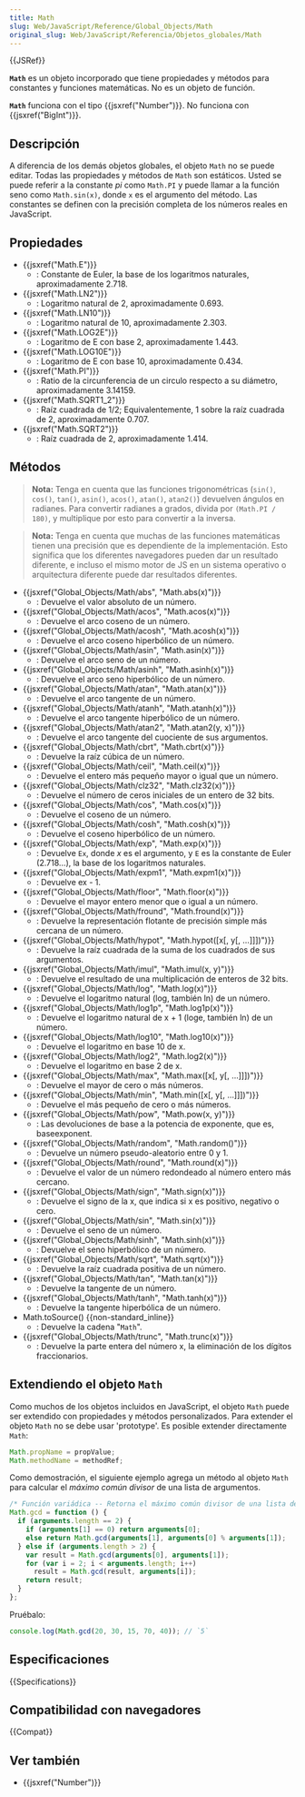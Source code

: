 ```yaml
---
title: Math
slug: Web/JavaScript/Reference/Global_Objects/Math
original_slug: Web/JavaScript/Referencia/Objetos_globales/Math
---
```


{{JSRef}}

**`Math`** es un objeto incorporado que tiene propiedades y métodos para constantes y funciones matemáticas. No es un objeto de función.

**`Math`** funciona con el tipo {{jsxref("Number")}}. No funciona con {{jsxref("BigInt")}}.

## Descripción

A diferencia de los demás objetos globales, el objeto `Math` no se puede editar. Todas las propiedades y métodos de `Math` son estáticos. Usted se puede referir a la constante _pi_ como `Math.PI` y puede llamar a la función seno como `Math.sin(x)`, donde `x` es el argumento del método. Las constantes se definen con la precisión completa de los números reales en JavaScript.

## Propiedades

- {{jsxref("Math.E")}}
  - : Constante de Euler, la base de los logaritmos naturales, aproximadamente 2.718.
- {{jsxref("Math.LN2")}}
  - : Logaritmo natural de 2, aproximadamente 0.693.
- {{jsxref("Math.LN10")}}
  - : Logaritmo natural de 10, aproximadamente 2.303.
- {{jsxref("Math.LOG2E")}}
  - : Logaritmo de E con base 2, aproximadamente 1.443.
- {{jsxref("Math.LOG10E")}}
  - : Logaritmo de E con base 10, aproximadamente 0.434.
- {{jsxref("Math.PI")}}
  - : Ratio de la circunferencia de un circulo respecto a su diámetro, aproximadamente 3.14159.
- {{jsxref("Math.SQRT1_2")}}
  - : Raíz cuadrada de 1/2; Equivalentemente, 1 sobre la raíz cuadrada de 2, aproximadamente 0.707.
- {{jsxref("Math.SQRT2")}}
  - : Raíz cuadrada de 2, aproximadamente 1.414.

## Métodos

> **Nota:** Tenga en cuenta que las funciones trigonométricas (`sin()`, `cos()`, `tan()`, `asin()`, `acos()`, `atan()`, `atan2()`) devuelven ángulos en radianes. Para convertir radianes a grados, divida por `(Math.PI / 180)`, y multiplique por esto para convertir a la inversa.

> **Nota:** Tenga en cuenta que muchas de las funciones matemáticas tienen una precisión que es dependiente de la implementación. Esto significa que los diferentes navegadores pueden dar un resultado diferente, e incluso el mismo motor de JS en un sistema operativo o arquitectura diferente puede dar resultados diferentes.

- {{jsxref("Global_Objects/Math/abs", "Math.abs(x)")}}
  - : Devuelve el valor absoluto de un número.
- {{jsxref("Global_Objects/Math/acos", "Math.acos(x)")}}
  - : Devuelve el arco coseno de un número.
- {{jsxref("Global_Objects/Math/acosh", "Math.acosh(x)")}}
  - : Devuelve el arco coseno hiperbólico de un número.
- {{jsxref("Global_Objects/Math/asin", "Math.asin(x)")}}
  - : Devuelve el arco seno de un número.
- {{jsxref("Global_Objects/Math/asinh", "Math.asinh(x)")}}
  - : Devuelve el arco seno hiperbólico de un número.
- {{jsxref("Global_Objects/Math/atan", "Math.atan(x)")}}
  - : Devuelve el arco tangente de un número.
- {{jsxref("Global_Objects/Math/atanh", "Math.atanh(x)")}}
  - : Devuelve el arco tangente hiperbólico de un número.
- {{jsxref("Global_Objects/Math/atan2", "Math.atan2(y, x)")}}
  - : Devuelve el arco tangente del cuociente de sus argumentos.
- {{jsxref("Global_Objects/Math/cbrt", "Math.cbrt(x)")}}
  - : Devuelve la raíz cúbica de un número.
- {{jsxref("Global_Objects/Math/ceil", "Math.ceil(x)")}}
  - : Devuelve el entero más pequeño mayor o igual que un número.
- {{jsxref("Global_Objects/Math/clz32", "Math.clz32(x)")}}
  - : Devuelve el número de ceros iniciales de un entero de 32 bits.
- {{jsxref("Global_Objects/Math/cos", "Math.cos(x)")}}
  - : Devuelve el coseno de un número.
- {{jsxref("Global_Objects/Math/cosh", "Math.cosh(x)")}}
  - : Devuelve el coseno hiperbólico de un número.
- {{jsxref("Global_Objects/Math/exp", "Math.exp(x)")}}
  - : Devuelve `Ex`, donde _x_ es el argumento, y `E` es la constante de Euler (2.718...), la base de los logaritmos naturales.
- {{jsxref("Global_Objects/Math/expm1", "Math.expm1(x)")}}
  - : Devuelve ex - 1.
- {{jsxref("Global_Objects/Math/floor", "Math.floor(x)")}}
  - : Devuelve el mayor entero menor que o igual a un número.
- {{jsxref("Global_Objects/Math/fround", "Math.fround(x)")}}
  - : Devuelve la representación flotante de precisión simple más cercana de un número.
- {{jsxref("Global_Objects/Math/hypot", "Math.hypot([x[, y[, …]]])")}}
  - : Devuelve la raíz cuadrada de la suma de los cuadrados de sus argumentos.
- {{jsxref("Global_Objects/Math/imul", "Math.imul(x, y)")}}
  - : Devuelve el resultado de una multiplicación de enteros de 32 bits.
- {{jsxref("Global_Objects/Math/log", "Math.log(x)")}}
  - : Devuelve el logaritmo natural (log, también ln) de un número.
- {{jsxref("Global_Objects/Math/log1p", "Math.log1p(x)")}}
  - : Devuelve el logaritmo natural de x + 1 (loge, también ln) de un número.
- {{jsxref("Global_Objects/Math/log10", "Math.log10(x)")}}
  - : Devuelve el logaritmo en base 10 de x.
- {{jsxref("Global_Objects/Math/log2", "Math.log2(x)")}}
  - : Devuelve el logaritmo en base 2 de x.
- {{jsxref("Global_Objects/Math/max", "Math.max([x[, y[, …]]])")}}
  - : Devuelve el mayor de cero o más números.
- {{jsxref("Global_Objects/Math/min", "Math.min([x[, y[, …]]])")}}
  - : Devuelve el más pequeño de cero o más números.
- {{jsxref("Global_Objects/Math/pow", "Math.pow(x, y)")}}
  - : Las devoluciones de base a la potencia de exponente, que es, baseexponent.
- {{jsxref("Global_Objects/Math/random", "Math.random()")}}
  - : Devuelve un número pseudo-aleatorio entre 0 y 1.
- {{jsxref("Global_Objects/Math/round", "Math.round(x)")}}
  - : Devuelve el valor de un número redondeado al número entero más cercano.
- {{jsxref("Global_Objects/Math/sign", "Math.sign(x)")}}
  - : Devuelve el signo de la x, que indica si x es positivo, negativo o cero.
- {{jsxref("Global_Objects/Math/sin", "Math.sin(x)")}}
  - : Devuelve el seno de un número.
- {{jsxref("Global_Objects/Math/sinh", "Math.sinh(x)")}}
  - : Devuelve el seno hiperbólico de un número.
- {{jsxref("Global_Objects/Math/sqrt", "Math.sqrt(x)")}}
  - : Devuelve la raíz cuadrada positiva de un número.
- {{jsxref("Global_Objects/Math/tan", "Math.tan(x)")}}
  - : Devuelve la tangente de un número.
- {{jsxref("Global_Objects/Math/tanh", "Math.tanh(x)")}}
  - : Devuelve la tangente hiperbólica de un número.
- Math.toSource() {{non-standard_inline}}
  - : Devuelve la cadena "`Math`".
- {{jsxref("Global_Objects/Math/trunc", "Math.trunc(x)")}}
  - : Devuelve la parte entera del número x, la eliminación de los dígitos fraccionarios.

## Extendiendo el objeto `Math`

Como muchos de los objetos incluidos en JavaScript, el objeto `Math` puede ser extendido con propiedades y métodos personalizados. Para extender el objeto `Math` no se debe usar 'prototype'. Es posible extender directamente `Math`:

```js
Math.propName = propValue;
Math.methodName = methodRef;
```

Como demostración, el siguiente ejemplo agrega un método al objeto `Math` para calcular el _máximo común divisor_ de una lista de argumentos.

```js
/* Función variádica -- Retorna el máximo común divisor de una lista de argumentos */
Math.gcd = function () {
  if (arguments.length == 2) {
    if (arguments[1] == 0) return arguments[0];
    else return Math.gcd(arguments[1], arguments[0] % arguments[1]);
  } else if (arguments.length > 2) {
    var result = Math.gcd(arguments[0], arguments[1]);
    for (var i = 2; i < arguments.length; i++)
      result = Math.gcd(result, arguments[i]);
    return result;
  }
};
```

Pruébalo:

```js
console.log(Math.gcd(20, 30, 15, 70, 40)); // `5`
```

## Especificaciones

{{Specifications}}

## Compatibilidad con navegadores

{{Compat}}

## Ver también

- {{jsxref("Number")}}
